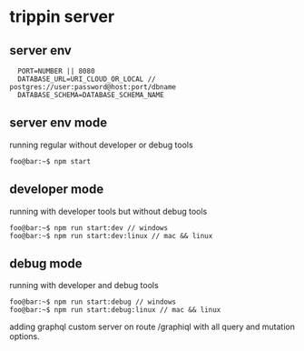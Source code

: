 # trippin server

server env
----
```env
  PORT=NUMBER || 8080
  DATABASE_URL=URI_CLOUD_OR_LOCAL // postgres://user:password@host:port/dbname
  DATABASE_SCHEMA=DATABASE_SCHEMA_NAME
```

server env mode
----
running regular without developer or debug tools

```
foo@bar:~$ npm start
```

developer mode
----
running with developer tools but without debug tools
```
foo@bar:~$ npm run start:dev // windows
foo@bar:~$ npm run start:dev:linux // mac && linux
```

debug mode
----
running with developer and debug tools

``` 
foo@bar:~$ npm run start:debug // windows
foo@bar:~$ npm run start:debug:linux // mac && linux
```

adding graphql custom server on route /graphiql with all query and mutation options.

